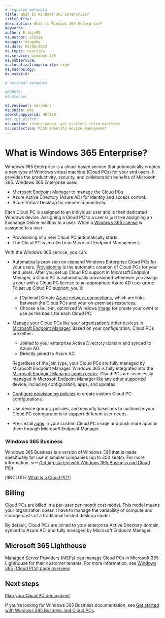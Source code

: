 ```yaml
---
# required metadata
title: What is Windows 365 Enterprise?
titleSuffix:
description: What is Windows 365 Enterprise?
keywords:
author: ErikjeMS  
ms.author: erikje
manager: dougeby
ms.date: 02/08/2022
ms.topic: overview
ms.service: windows-365
ms.subservice:
ms.localizationpriority: high
ms.technology:
ms.assetid: 

# optional metadata

#ROBOTS:
#audience:

ms.reviewer: naramkri
ms.suite: ems
search.appverid: MET150
#ms.tgt_pltfrm:
ms.custom: intune-azure; get-started; intro-overview
ms.collection: M365-identity-device-management
---
```


# What is Windows 365 Enterprise?

Windows 365 Enterprise is a cloud-based service that automatically creates a new type of Windows virtual machine (Cloud PCs) for your end users. It provides the productivity, security, and collaboration benefits of Microsoft 365. Windows 365 Enterprise uses:

- [Microsoft Endpoint Manager](/mem/) to manage the Cloud PCs.
- Azure Active Directory (Azure AD) for identity and access control.
- Azure Virtual Desktop for remote connectivity.

Each Cloud PC is assigned to an individual user and is their dedicated Windows device. Assigning a Cloud PC to a user is just like assigning an Exchange Online mailbox to a user. When a [Windows 365 license](https://www.microsoft.com/windows-365/enterprise/compare-plans-pricing) is assigned to a user:

- Provisioning of a new Cloud PC automatically starts.
- The Cloud PC is enrolled into Microsoft Endpoint Management.

With the Windows 365 service, you can:

- Automatically provision on-demand Windows Enterprise Cloud PCs for your users. [Provisioning](provisioning.md) is the automatic creation of Cloud PCs for your end users. After you set up Cloud PC support in Microsoft Endpoint Manager, a Cloud PC is automatically provisioned whenever you assign a user with a Cloud PC license to an appropriate Azure AD user group. To set up Cloud PC support, you’ll:
  - [Optional] Create [Azure network connections](azure-network-connections.md), which are links between the Cloud PCs and your on-premises resources.
  - Choose a built-in, optimized Windows [image](device-images.md) (or create your own) to use as the basis for each Cloud PC.
- Manage your Cloud PCs like your organization’s other devices in [Microsoft Endpoint Manager](/intune/). Based on your configuration, Cloud PCs are either:
  - Joined to your enterprise Active Directory domain and synced to Azure AD.
  - Directly joined to Azure AD.
  
  Regardless of the join type, your Cloud PCs are fully managed by Microsoft Endpoint Manager. Windows 365 is fully integrated into the [Microsoft Endpoint Manager admin center](https://go.microsoft.com/fwlink/?linkid=2109431). Cloud PCs are seamlessly managed in Microsoft Endpoint Manager like any other supported device, including configuration, apps, and updates.
- [Configure provisioning policies](create-provisioning-policy.md) to create custom Cloud PC configurations.
- Use device groups, policies, and security baselines to customize your Cloud PC configurations to support different user needs.
- Pre-install [apps](app-overview.md) in your custom Cloud PC image and push more apps to them through Microsoft Endpoint Manager.

### Windows 365 Business

Windows 365 Business is a version of Windows 365 that is made specifically for use in smaller companies (up to 300 seats). For more information, see [Getting started with Windows 365 Business and Cloud PCs](/en-us/microsoft-365/admin/setup/get-started-windows-365-business).

[!INCLUDE [What is a Cloud PC?](../includes/what-is-cloud-pc.md)]

## Billing

Cloud PCs are billed in a per-user per-month cost model. This model means your organization doesn’t have to manage the variability of compute and storage costs of a traditional hosted desktop model.

By default, Cloud PCs are joined to your enterprise Active Directory domain, synced to Azure AD, and fully managed by Microsoft Endpoint Manager.

## Microsoft 365 Lighthouse

Managed Server Providers (MSPs) can manage Cloud PCs in Microsoft 365 Lighthouse for their customer tenants. For more information, see [Windows 365 (Cloud PCs) page overview](/microsoft-365/lighthouse/m365-lighthouse-win365-page-overview).

<!-- ########################## -->
## Next steps

[Plan your Cloud PC deployment](planning-guide.md).

If you're looking for Windows 365 Business documentation, see [Get started with Windows 365 Business and Cloud PCs](/microsoft-365/admin/setup/get-started-windows-365-business).
